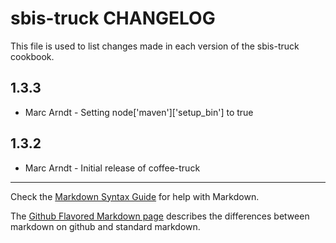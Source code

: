 sbis-truck CHANGELOG
====================

This file is used to list changes made in each version of the sbis-truck cookbook.

1.3.3
------
- Marc Arndt - Setting node['maven']['setup_bin'] to true

1.3.2
-----
- Marc Arndt - Initial release of coffee-truck



- - -
Check the [Markdown Syntax Guide](http://daringfireball.net/projects/markdown/syntax) for help with Markdown.

The [Github Flavored Markdown page](http://github.github.com/github-flavored-markdown/) describes the differences between markdown on github and standard markdown.

